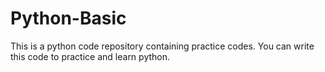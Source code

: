 # Python-Basic
This is a python code repository containing practice codes.
You can write this code to practice and learn python.

